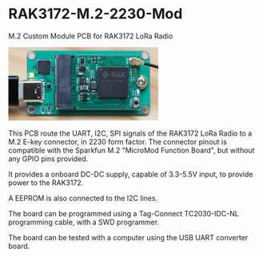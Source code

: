 # RAK3172-M.2-2230-Mod
M.2 Custom Module PCB for RAK3172 LoRa Radio

<img
  src="rak3172-board.jpg"
  alt="Photo of PCB"
  title="Photo of PCB"
  style="display: inline-block; margin: 0 auto; max-width: 300px">

This PCB route the UART, I2C, SPI signals of the RAK3172 LoRa Radio to a M.2 E-key connector, in 2230 form factor.
The connector pinout is compatible with the Sparkfun M.2 "MicroMod Function Board", but without any GPIO pins provided.

It provides a onboard DC-DC supply, capable of 3.3-5.5V input, to provide power to the RAK3172. 

A EEPROM is also connected to the I2C lines. 

The board can be programmed using a Tag-Connect TC2030-IDC-NL programming cable, with a SWD programmer.

The board can be tested with a computer using the USB UART converter board. 

